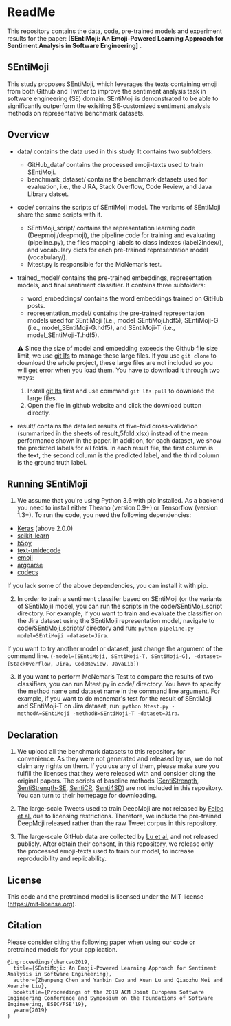 # ReadMe
This repository contains the data, code, pre-trained models and experiment results for the paper: **[SEntiMoji: An Emoji-Powered Learning Approach for Sentiment Analysis in Software Engineering]** .

## SEntiMoji
This study proposes SEntiMoji, which leverages the texts containing emoji from both Github and Twitter to improve the sentiment analysis task in software engineering (SE) domain. SEntiMoji is demonstrated to be able to significantly outperform the exisiting SE-customized sentiment analysis methods on representative benchmark datasets.

## Overview
* data/ contains the data used in this study. It contains two subfolders:
  - GitHub_data/ contains the processed emoji-texts used to train SEntiMoji.
  - benchmark_dataset/ contains the benchmark datasets used for evaluation, i.e., the JIRA, Stack Overflow, Code Review, and Java Library datset.

* code/ contains the scripts of SEntiMoji model. The variants of SEntiMoji share the same scripts with it. 
  - SEntiMoji_script/ contains the representation learning code (Deepmoji/deepmoji), the pipeline code for training and evaluating (pipeline.py), the files mapping labels to class indexes (label2index/), and vocabulary dicts for each pre-trained representation model (vocabulary/).
  - Mtest.py is responsible for the McNemar’s test.

* trained_model/ contains the pre-trained embeddings, representation models, and final sentiment classifier. It contains three subfolders:
  - word_embeddings/ contains the word embeddings trained on GitHub posts. 
  - representation_model/ contains the pre-trained representation models used for SEntiMoji (i.e., model_SEntiMoji.hdf5), SEntiMoji-G (i.e., model_SEntiMoji-G.hdf5), and SEntiMoji-T (i.e., model_SEntiMoji-T.hdf5). 

  ⚠️ Since the size of model and embedding exceeds the Github file size limit, we use [git lfs](https://git-lfs.github.com/) to manage these large files. If you use ```git clone``` to download the whole project, these large files are not included so you will get error when you load them. You have to download it through two ways:  
  1. Install [git lfs](https://git-lfs.github.com/) first and use command ```git lfs pull``` to download the large files.
  2. Open the file in github website and click the download button directly. 

* result/ contains the detailed results of five-fold cross-validation (summarized in the sheets of result_5fold.xlsx) instead of the mean performance shown in the paper. In addition, for each dataset, we show the predicted labels for all folds. In each result file, the first column is the text, the second column is the predicted label, and the third column is the ground truth label.


## Running SEntiMoji
1. We assume that you're using Python 3.6 with pip installed. As a backend you need to install either Theano (version 0.9+) or Tensorflow (version 1.3+). To run the code, you need the following dependencies:
 - [Keras](https://github.com/fchollet/keras) (above 2.0.0)
 - [scikit-learn](https://github.com/scikit-learn/scikit-learn)
 - [h5py](https://github.com/h5py/h5py)
 - [text-unidecode](https://github.com/kmike/text-unidecode)
 - [emoji](https://github.com/carpedm20/emoji)
 - [argparse](https://docs.python.org/3/library/argparse.html)
 - [codecs](https://docs.python.org/3/library/codecs.html)

If you lack some of the above dependencies, you can install it with pip.

2. In order to train a sentiment classifer based on SEntiMoji (or the variants of SEntiMoji) model, you can run the scripts in the code/SEntiMoji_script directory. 
For example, if you want to train and evaluate the classifier on the Jira dataset using the SEntiMoji representation model, navigate to code/SEntiMoji_scripts/ directory and run:
`python pipeline.py -model=SEntiMoji -dataset=Jira`.

If you want to try another model or dataset, just change the argument of the command line. (`-model=[SEntiMoji, SEntiMoji-T, SEntiMoji-G], -dataset=[StackOverflow, Jira, CodeReview, JavaLib]`)

3. If you want to perform McNemar’s Test to compare the results of two classifiers, you can run Mtest.py in code/ directory. You have to specify the method name and dataset name in the command line argument. For example, if you want to do mcnemar's test for the result of SEntiMoji and SEntiMoji-T
on Jira dataset, run: `python Mtest.py -methodA=SEntiMoji -methodB=SEntiMoji-T -dataset=Jira`.

## Declaration
1. We upload all the benchmark datasets to this repository for convenience. As they were not generated and released by us, we do not claim any rights on them. If you use any of them, please make sure you fulfill the licenses that they were released with and consider citing the original papers. The scripts of baseline methods ([SentiStrength](http://sentistrength.wlv.ac.uk/), [SentiStrength-SE](http://laser.cs.uno.edu/resources/ProjectData/SentiStrength-SE_v1.5.zip), [SentiCR](https://github.com/senticr/SentiCR), [Senti4SD](https://github.com/collab-uniba/Senti4SD))  are not included in this repository. You can turn to their homepage for downloading.

2. The large-scale Tweets used to train DeepMoji are not released by [Felbo et al.](https://arxiv.org/abs/1708.00524) due to licensing restrictions. Therefore, we include the pre-trained DeepMoji released rather than the raw Tweet corpus in this repository.

3. The large-scale GitHub data are collected by [Lu et al.](https://arxiv.org/pdf/1812.04863.pdf) and not released publicly. After obtain their consent, in this repository, we release only the processed emoji-texts used to train our model, to increase reproducibility and replicability.

## License
This code and the pretrained model is licensed under the MIT license (https://mit-license.org).

## Citation
Please consider citing the following paper when using our code or pretrained models for your application.
```
@inproceedings{chencao2019,
  title={SEntiMoji: An Emoji-Powered Learning Approach for Sentiment Analysis in Software Engineering},
  author={Zhenpeng Chen and Yanbin Cao and Xuan Lu and Qiaozhu Mei and Xuanzhe Liu},
  booktitle={Proceedings of the 2019 ACM Joint European Software Engineering Conference and Symposium on the Foundations of Software Engineering, ESEC/FSE'19},
  year={2019}
}
```

